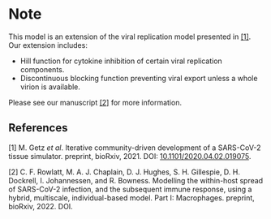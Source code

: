 # Note

This model is an extension of the viral replication model presented in [[1]](https://doi.org/10.1101/2020.04.02.019075). Our extension includes:

* Hill function for cytokine inhibition of certain viral replication components.
* Discontinuous blocking function preventing viral export unless a whole virion is available.

Please see our manuscript [[2]]() for more information.

## References

[1] M. Getz *et al*. Iterative community-driven development of a SARS-CoV-2 tissue simulator. preprint, bioRxiv, 2021. DOI: [10.1101/2020.04.02.019075](https://doi.org/10.1101/2020.04.02.019075).

[2] C. F. Rowlatt, M. A. J. Chaplain, D. J. Hughes, S. H. Gillespie, D. H. Dockrell, I. Johannessen, and R. Bowness. Modelling the within-host spread of SARS-CoV-2 infection, and the subsequent immune response, using a hybrid, multiscale, individual-based model. Part I: Macrophages. preprint, bioRxiv, 2022. DOI.
